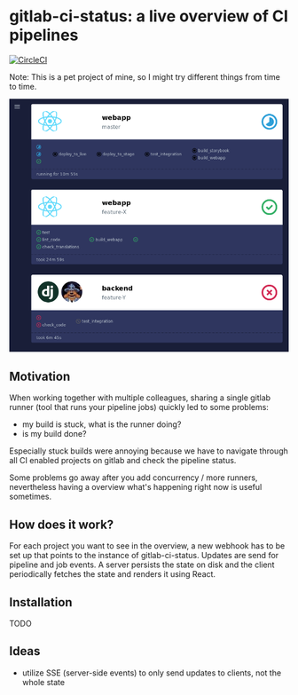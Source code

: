 # gitlab-ci-status: a live overview of CI pipelines

[![CircleCI](https://circleci.com/gh/squiddy/gitlab-ci-status.svg?style=svg)](https://circleci.com/gh/squiddy/gitlab-ci-status)

Note: This is a pet project of mine, so I might try different things from time to time.

![Screenshot](extras/screenshot.png)

## Motivation

When working together with multiple colleagues, sharing a single gitlab
runner (tool that runs your pipeline jobs) quickly led to some problems:

* my build is stuck, what is the runner doing?
* is my build done?

Especially stuck builds were annoying because we have to navigate through all
CI enabled projects on gitlab and check the pipeline status.

Some problems go away after you add concurrency / more runners, nevertheless
having a overview what's happening right now is useful sometimes.

## How does it work?

For each project you want to see in the overview, a new webhook has to be set
up that points to the instance of gitlab-ci-status. Updates are send for
pipeline and job events. A server persists the state on disk and the client
periodically fetches the state and renders it using React.

## Installation

TODO

## Ideas

* utilize SSE (server-side events) to only send updates to clients, not the
  whole state